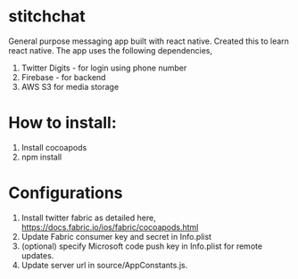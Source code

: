 # stitchchat

General purpose messaging app built with react native. Created this to learn react native. The app uses the following dependencies,

1. Twitter Digits - for login using phone number
2. Firebase - for backend
3. AWS S3 for media storage

# How to install:

1. Install cocoapods
2. npm install

# Configurations

1. Install twitter fabric as detailed here, https://docs.fabric.io/ios/fabric/cocoapods.html
2. Update Fabric consumer key and secret in Info.plist
3. (optional) specify Microsoft code push key in Info.plist for remote updates.
4. Update server url in source/AppConstants.js. 
